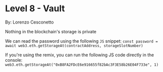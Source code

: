 # Level 8 - Vault

By: Lorenzo Cesconetto

Nothing in the blockchain's storage is private

We can read the password using the following `JS` snippet: `const password = await web3.eth.getStorageAt(contractAddress, storageSlotNumber)`

If you're using the remix, you can run the following JS code directly in the console: `web3.eth.getStorageAt("0xB8FA2FDcE6e916655f82bAc3F3E58b26E04F733e", 1)`
